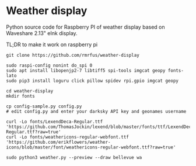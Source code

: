 # Weather display

Python source code for Raspberry PI of weather display based on Waveshare 2.13" eInk display.

TL;DR to make it work on raspberry pi

```
git clone https://github.com/rmrfus/weather-display

sudo raspi-config nonint do_spi 0
sudo apt install libopenjp2-7 libtiff5 spi-tools imgcat geopy fonts-lato
sudo pip3 install loguru click pillow spidev rpi.gpio imgcat geopy

cd weather-display
mkdir fonts

cp config-sample.py config.py
# edit config.py and enter your darksky API key and geonames username

curl -Lo fonts/LexendDeca-Regular.ttf 'https://github.com/ThomasJockin/lexend/blob/master/fonts/ttf/LexendDeca-Regular.ttf?raw=true'
curl -Lo fonts/weathericons-regular-webfont.ttf 'https://github.com/erikflowers/weather-icons/blob/master/font/weathericons-regular-webfont.ttf?raw=true'

sudo python3 weather.py --preview --draw bellevue wa
```
